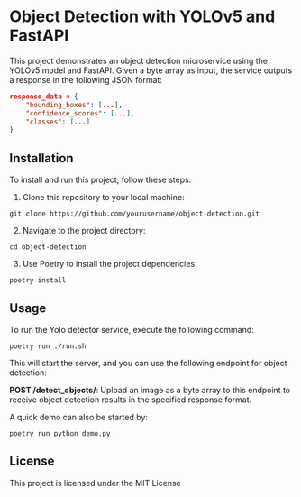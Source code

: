 # Object Detection with YOLOv5 and FastAPI

This project demonstrates an object detection microservice using the YOLOv5 model and FastAPI. Given a byte array as input, the service outputs a response in the following JSON format:

```json
response_data = {
    "bounding_boxes": [...],
    "confidence_scores": [...],
    "classes": [...]
}
```

## Installation

To install and run this project, follow these steps:

1. Clone this repository to your local machine:
```
git clone https://github.com/yourusername/object-detection.git
```

2. Navigate to the project directory:
```
cd object-detection
```

3. Use Poetry to install the project dependencies:
```
poetry install 
```

## Usage

To run the Yolo detector service, execute the following command:
```
poetry run ./run.sh
```
This will start the server, and you can use the following endpoint for object detection:

**POST /detect_objects/**: Upload an image as a byte array to this endpoint to receive object detection results in the specified response format.

A quick demo can also be started by:
```
poetry run python demo.py
```

## License

This project is licensed under the MIT License

